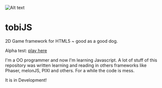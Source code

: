 ![Alt text](https://raw.githubusercontent.com/kaltkaffee/tobiJS/master/dist/images/tobijs_splash.png)
# tobiJS

2D Game framework for HTML5 ~ good as a good dog. 

Alpha test: [play here](http://kaltkaffee.github.io/dist/index.html)

I'm a OO programmer and now I'm learning Javascript. 
A lot of stuff of this repository was written learning and reading in others frameworks like Phaser, melonJS, PIXI and others.
For a while the code is mess.

It is in Development!
